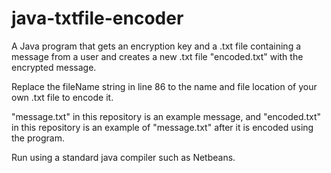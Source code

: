 # java-txtfile-encoder
A Java program that gets an encryption key and a .txt file containing a message from a user and creates a new .txt file "encoded.txt" with the encrypted message.

Replace the fileName string in line 86 to the name and file location of your own .txt file to encode it.

"message.txt" in this repository is an example message, and "encoded.txt" in this repository is an example of "message.txt" after it is encoded using the program.

Run using a standard java compiler such as Netbeans.
